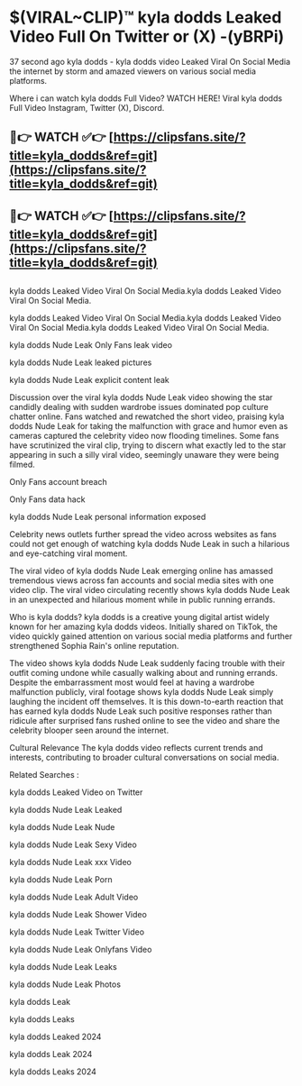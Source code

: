 # $(VIRAL~CLIP)™ kyla dodds Leaked Video Full On Twitter or (X) -(yBRPi)
37 second ago kyla dodds - kyla dodds video Leaked Viral On Social Media the internet by storm and amazed viewers on various social media platforms.

Where i can watch kyla dodds Full Video? WATCH HERE! Viral kyla dodds Full Video Instagram, Twitter (X), Discord.

## 🔴👉 WATCH ✅👉 [https://clipsfans.site/?title=kyla_dodds&ref=git](https://clipsfans.site/?title=kyla_dodds&ref=git)
## 🔴👉 WATCH ✅👉 [https://clipsfans.site/?title=kyla_dodds&ref=git](https://clipsfans.site/?title=kyla_dodds&ref=git)
##
kyla dodds Leaked Video Viral On Social Media.kyla dodds Leaked Video Viral On Social Media.

kyla dodds Leaked Video Viral On Social Media.kyla dodds Leaked Video Viral On Social Media.kyla dodds Leaked Video Viral On Social Media.

kyla dodds Nude Leak Only Fans leak video

kyla dodds Nude Leak leaked pictures

kyla dodds Nude Leak explicit content leak

Discussion over the viral kyla dodds Nude Leak video showing the star candidly dealing with sudden wardrobe issues dominated pop culture chatter online. Fans watched and rewatched the short video, praising kyla dodds Nude Leak for taking the malfunction with grace and humor even as cameras captured the celebrity video now flooding timelines. Some fans have scrutinized the viral clip, trying to discern what exactly led to the star appearing in such a silly viral video, seemingly unaware they were being filmed.


Only Fans account breach

Only Fans data hack

kyla dodds Nude Leak personal information exposed

Celebrity news outlets further spread the video across websites as fans could not get enough of watching kyla dodds Nude Leak in such a hilarious and eye-catching viral moment.


The viral video of kyla dodds Nude Leak emerging online has amassed tremendous views across fan accounts and social media sites with one video clip. The viral video circulating recently shows kyla dodds Nude Leak in an unexpected and hilarious moment while in public running errands.


Who is kyla dodds? kyla dodds is a creative young digital artist widely known for her amazing kyla dodds videos. Initially shared on TikTok, the video quickly gained attention on various social media platforms and further strengthened Sophia Rain's online reputation.

The video shows kyla dodds Nude Leak suddenly facing trouble with their outfit coming undone while casually walking about and running errands. Despite the embarrassment most would feel at having a wardrobe malfunction publicly, viral footage shows kyla dodds Nude Leak simply laughing the incident off themselves. It is this down-to-earth reaction that has earned kyla dodds Nude Leak such positive responses rather than ridicule after surprised fans rushed online to see the video and share the celebrity blooper seen around the internet.

Cultural Relevance The kyla dodds video reflects current trends and interests, contributing to broader cultural conversations on social media.

Related Searches :

kyla dodds Leaked Video on Twitter

kyla dodds Nude Leak Leaked

kyla dodds Nude Leak Nude

kyla dodds Nude Leak Sexy Video

kyla dodds Nude Leak xxx Video

kyla dodds Nude Leak Porn

kyla dodds Nude Leak Adult Video

kyla dodds Nude Leak Shower Video

kyla dodds Nude Leak Twitter Video

kyla dodds Nude Leak Onlyfans Video

kyla dodds Nude Leak Leaks

kyla dodds Nude Leak Photos

kyla dodds Leak

kyla dodds Leaks

kyla dodds Leaked 2024

kyla dodds Leak 2024

kyla dodds Leaks 2024
